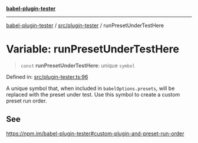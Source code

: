 [**babel-plugin-tester**](../../../README.md)

***

[babel-plugin-tester](../../../README.md) / [src/plugin-tester](../README.md) / runPresetUnderTestHere

# Variable: runPresetUnderTestHere

> `const` **runPresetUnderTestHere**: unique `symbol`

Defined in: [src/plugin-tester.ts:96](https://github.com/babel-utils/babel-plugin-tester/blob/03734eaa985470bea60d71fab1aa0d0dbdddae3c/src/plugin-tester.ts#L96)

A unique symbol that, when included in `babelOptions.presets`, will be
replaced with the preset under test. Use this symbol to create a custom
preset run order.

## See

https://npm.im/babel-plugin-tester#custom-plugin-and-preset-run-order
